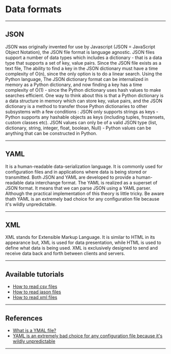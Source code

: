 # Data formats
***


## JSON
JSON was originally invented for use by Javascript (JSON = JavaScript Object Notation), the JSON file format is language agnostic. JSON files support a number of data types which includes a dictionary - that is a data type that supports a set of key, value pairs. Since the JSON file exists as a text file, The ability to find a key in the JSON dictionary must have a time complexity of O(n), since the only option is to do a linear search. Using the Python language, The JSON dictionary format can be internalized in memory as a Python dictionary, and now finding a key has a time complexity of O(1) - since the Python dictionary uses hash values to make searches efficient. One way to think about this is that a Python dictionary is a data structure in memory which can store key, value pairs, and the JSON dictionary is a method to transfer those Python dictionaries to other subsystems with a few conditions : JSON only supports strings as keys - Python supports any hashable objects as keys (including tuples, frozensets, custom classes etc). JSON values can only be of a valid JSON type (list, dictionary, string, integer, float, boolean, Null) - Python values can be anything that can be constructed in Python.
***

## YAML
It is a human-readable data-serialization language. It is commonly used for configuration files and in applications where data is being stored or transmitted. Both JSON and YAML are developed to provide a human-readable data interchange format. The YAML is realized as a superset of JSON format. It means that we can parse JSON using a YAML parser. Although the practical implementation of this theory is little tricky. Be aware thath YAML is an extremely bad choice for any configuration file because it's wildly unpredictable.
***

## XML
XML stands for Extensible Markup Language. It is similar to HTML in its appearance but, XML is used for data presentation, while HTML is used to define what data is being used. XML is exclusively designed to send and receive data back and forth between clients and servers.
***

## Available tutorials
- [How to read csv files](https://github.com/kyaiooiayk/Data-Format-Notes/blob/main/tutorials/GitHub_MD_rendering/How%20to%20read%20csv%20files.ipynb)
- [How to read jason files](https://github.com/kyaiooiayk/Data-Format-Notes/blob/main/tutorials/GitHub_MD_rendering/How%20to%20read%20jason%20files.ipynb)
- [How to read xml files](https://github.com/kyaiooiayk/Data-Format-Notes/blob/main/tutorials/GitHub_MD_rendering/How%20to%20read%20xml%20files.ipynb)
***

## References
- [What is a YMAL file?](https://docs.fileformat.com/programming/yaml/)
- [YAML is an extremely bad choice for any configuration file because it's wildly unpredictable](https://tomswirly.medium.com/yaml-is-an-extremely-bad-choice-for-any-configuration-file-because-its-wildly-unpredictable-d37969d20fef)
***
